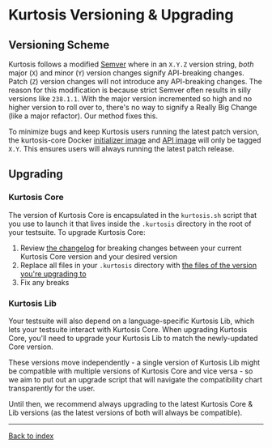 Kurtosis Versioning & Upgrading
===============================
Versioning Scheme
-----------------
Kurtosis follows a modified [Semver](https://semver.org/) where in an `X.Y.Z` version string, _both_ major (`X`) and minor (`Y`) version changes signify API-breaking changes. Patch (`Z`) version changes will not introduce any API-breaking changes. The reason for this modification is because strict Semver often results in silly versions like `238.1.1`. With the major version incremented so high and no higher version to roll over to, there's no way to signify a Really Big Change (like a major refactor). Our method fixes this.

To minimize bugs and keep Kurtosis users running the latest patch version, the kurtosis-core Docker [initializer image](https://hub.docker.com/r/kurtosistech/kurtosis-core_initializer) and [API image](https://hub.docker.com/r/kurtosistech/kurtosis-core_api) will only be tagged `X.Y`. This ensures users will always running the latest patch release.

Upgrading
---------
### Kurtosis Core
The version of Kurtosis Core is encapsulated in the `kurtosis.sh` script that you use to launch it that lives inside the `.kurtosis` directory in the root of your testsuite. To upgrade Kurtosis Core:

1. Review [the changelog](./changelog.md) for breaking changes between your current Kurtosis Core version and your desired version
1. Replace all files in your `.kurtosis` directory with [the files of the version you're upgrading to](https://kurtosis-public-access.s3.us-east-1.amazonaws.com/index.html?prefix=dist/)
1. Fix any breaks

### Kurtosis Lib
Your testsuite will also depend on a language-specific Kurtosis Lib, which lets your testsuite interact with Kurtosis Core. When upgrading Kurtosis Core, you'll need to upgrade your Kurtosis Lib to match the newly-updated Core version. 

These versions move independently - a single version of Kurtosis Lib might be compatible with multiple versions of Kurtosis Core and vice versa - so we aim to put out an upgrade script that will navigate the compatibility chart transparently for the user. 

Until then, we recommend always upgrading to the latest Kurtosis Core & Lib versions (as the latest versions of both will always be compatible).

---

[Back to index](https://docs.kurtosistech.com)
